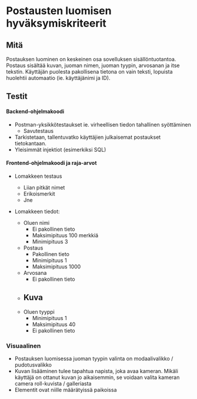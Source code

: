# Postausten luomisen hyväksymiskriteerit

## Mitä
Postauksen luominen on keskeinen osa sovelluksen sisällöntuotantoa. Postaus sisältää kuvan, juoman nimen, juoman tyypin, arvosanan ja itse tekstin. Käyttäjän puolesta pakollisena tietona on vain teksti, lopuista huolehtii automaatio (ie. käyttäjänimi ja ID).

## Testit

#### Backend-ohjelmakoodi

- Postman-yksikkötestaukset ie. virheellisen tiedon tahallinen syöttäminen
  - Savutestaus
- Tarkistetaan, tallentuvatko käyttäjien julkaisemat postaukset tietokantaan.
- Yleisimmät injektiot (esimerkiksi SQL)


#### Frontend-ohjelmakoodi ja raja-arvot

- Lomakkeen testaus
  - Liian pitkät nimet
  - Erikoismerkit
  - Jne

- Lomakkeen tiedot:
  - Oluen nimi
    - Ei pakollinen tieto
    - Maksimipituus 100 merkkiä
    - Minimipituus 3
  - Postaus
    - Pakollinen tieto
    - Minimipituus 1 
    - Maksimipituus 1000
  - Arvosana
    - Ei pakollinen tieto
  - Kuva
    - 
  - Oluen tyyppi
    - Minimipituus 1
    - Maksimipituus 40
    - Ei pakollinen tieto 

### Visuaalinen
- Postauksen luomisessa juoman tyypin valinta on modaalivalikko / pudotusvalikko
- Kuvan lisääminen tulee tapahtua napista, joka avaa kameran. Mikäli käyttäjä on ottanut kuvan jo aikaisemmin, se voidaan valita kameran camera roll-kuvista / galleriasta
- Elementit ovat niille määrätyissä paikoissa

